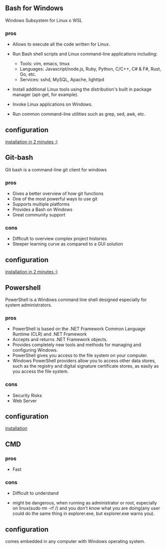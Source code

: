 ## Bash for Windows

Windows Subsystem for Linux o WSL

### pros

- Allows to execute all the code written for Linux.

- Run Bash shell scripts and Linux command-line applications including:
   - Tools: vim, emacs, tmux
   - Languages: Javascript/node.js, Ruby, Python, C/C++, C# & F#, Rust, Go, etc.
   - Services: sshd, MySQL, Apache, lighttpd

- Install additional Linux tools using the distribution's built in package manager (apt-get, for example).

- Invoke Linux applications on Windows.

- Run common command-line utilities such as grep, sed, awk, etc.

## configuration


[installation in 2 minutes :)](https://blogs.msdn.microsoft.com/commandline/2016/04/06/bash-on-ubuntu-on-windows-download-now-3/)


## Git-bash

Git bash is a command-line git client for windows


### pros
- Gives a better overview of how git functions
- One of the most powerful ways to use git
- Supports multiple platforms
- Provides a Bash on Windows
- Great community support

### cons
- Difficult to overview complex project histories
- Steeper learning curve as compared to a GUI solution

## configuration 

[installation in 2 minutes :)](https://git-for-windows.github.io/)

## Powershell

PowerShell is a Windows command line shell designed especially for system administrators.

### pros
- PowerShell is based on the .NET Framework Common Language Runtime (CLR) and .NET Framework
- Accepts and returns .NET Framework objects.
- Provides completely new tools and methods for managing and configuring Windows.
- PowerShell gives you access to the file system on your computer.
- Windows PowerShell providers allow you to access other data stores, such as the registry and digital signature certificate stores, as easily as you access the file system.

### cons
- Security Risks
- Web Server

## configuration

[installation](https://docs.microsoft.com/en-us/powershell/scripting/setup/installing-windows-powershell?view=powershell-5.1)

## CMD

### pros
- Fast

### cons
- Difficult to understand 

- might be dangerous, when running as administrator or root, especially on linux(sudo rm -rf /) and you don't know what you are doing(any user could do the same thing in explorer.exe, but explorer.exe warns you).


## configuration 

comes embedded in any computer with Windows operating system.


